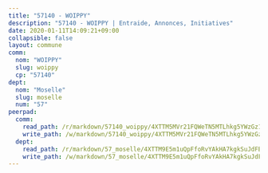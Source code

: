 ```yaml
---
title: "57140 - WOIPPY"
description: "57140 - WOIPPY | Entraide, Annonces, Initiatives"
date: 2020-01-11T14:09:21+09:00
collapsible: false
layout: commune
comm:
  nom: "WOIPPY"
  slug: woippy
  cp: "57140"
dept:
  nom: "Moselle"
  slug: moselle
  num: "57"
peerpad:
  comm:
    read_path: /r/markdown/57140_woippy/4XTTM5MVr21FQWeTN5MTLhkg5YWzGz1pcnm5kfpyb22Um3U6d
    write_path: /w/markdown/57140_woippy/4XTTM5MVr21FQWeTN5MTLhkg5YWzGz1pcnm5kfpyb22Um3U6d-K3TgV2hwTXeE3k4Mgaa41munqZU5wCntNoPnf8fKixLo3jCKMqChMCxM9sLu1rRGgGNvJWukXeWbDyVTKBiu9eWqMKmE6hDA8fGj9mLezzYYQpxrRGJCETZwdZiHyukxmtdwPNyF
  dept:
    read_path: /r/markdown/57_moselle/4XTTM9E5m1uQpFfoRvYAkHA7kgkSuJdFBSCmoLnZ6YvxmqAKj
    write_path: /w/markdown/57_moselle/4XTTM9E5m1uQpFfoRvYAkHA7kgkSuJdFBSCmoLnZ6YvxmqAKj-K3TgTxpsRhjGfb3pJqDaX4rYTLkyLoK3BLA4awBfhTSCoyNhResrhhmfsEF8aKnccedt5XoBzWeRYfKxQxNKv71ETcpGharLRE7rdgTKY3uSaW3Du2dz8v23YEY268mfYmweTFnR
---
```


